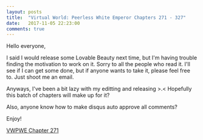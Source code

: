 ```yaml
---
layout: posts
title:  "Virtual World: Peerless White Emperor Chapters 271 - 327"
date:   2017-11-05 22:23:00
comments: true
---
```


Hello everyone,

I said I would release some Lovable Beauty next time, but I'm having trouble finding the motivation to work on it. Sorry to all the people who read it. I'll see if I can get some done, but if anyone wants to take it, please feel free to. Just shoot me an email.

Anyways, I've been a bit lazy with my editting and releasing >.< Hopefully this batch of chapters will make up for it?

Also, anyone know how to make disqus auto approve all comments?

Enjoy!

[VWPWE Chapter 271][vwpwe0271]

[vwpwe0271]: {{site.url}}/translations/vwpwe/0271
